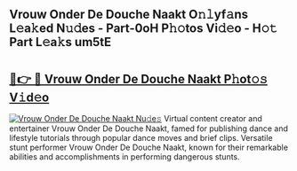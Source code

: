 ## Vrouw Onder De Douche Naakt O𝚗𝚕yf𝚊ns L𝚎a𝚔ed N𝚞𝚍es - Part-0oH P𝚑𝚘tos Vi𝚍𝚎o - H𝚘𝚝 Part L𝚎a𝚔s um5tE

# <h2><a href="http://kf4km5d.oniu.top/?m=Vrouw+Onder+De+Douche+Naakt">🔗👉 🔴 Vrouw Onder De Douche Naakt P𝚑ot𝚘𝚜 V𝚒d𝚎o</a></h2>

[![Vrouw Onder De Douche Naakt Nu𝚍e𝚜](https://i.imgur.com/0qMVB7G.gif)](http://kf4km5d.oniu.top/?m=Vrouw+Onder+De+Douche+Naakt)
Virtual content creator and entertainer Vrouw Onder De Douche Naakt, famed for publishing dance and lifestyle tutorials through popular dance moves and brief clips. Versatile stunt performer Vrouw Onder De Douche Naakt, known for their remarkable abilities and accomplishments in performing dangerous stunts.  
